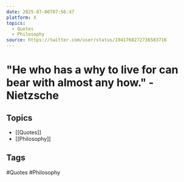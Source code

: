 ```yaml
---
date: 2025-07-06T07:56:47
platform: X
topics:
  - Quotes
  - Philosophy
source: https://twitter.com/user/status/1941768272736583716
---
```

# "He who has a why to live for can bear with almost any how." - Nietzsche

## Topics
- [[Quotes]]
- [[Philosophy]]

## Tags
#Quotes #Philosophy